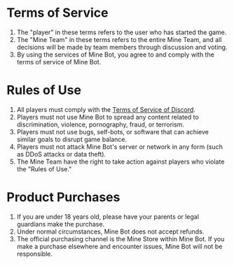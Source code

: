 # Terms of Service
1. The "player" in these terms refers to the user who has started the game.
2. The "Mine Team" in these terms refers to the entire Mine Team, and all decisions will be made by team members through discussion and voting.
3. By using the services of Mine Bot, you agree to and comply with the terms of service of Mine Bot.

# Rules of Use
1. All players must comply with the [Terms of Service of Discord](https://discord.com/terms).
2. Players must not use Mine Bot to spread any content related to discrimination, violence, pornography, fraud, or terrorism.
3. Players must not use bugs, self-bots, or software that can achieve similar goals to disrupt game balance.
4. Players must not attack Mine Bot's server or network in any form (such as DDoS attacks or data theft).
5. The Mine Team have the right to take action against players who violate the "Rules of Use."

# Product Purchases
1. If you are under 18 years old, please have your parents or legal guardians make the purchase.
2. Under normal circumstances, Mine Bot does not accept refunds.
3. The official purchasing channel is the Mine Store within Mine Bot. If you make a purchase elsewhere and encounter issues, Mine Bot will not be responsible.
